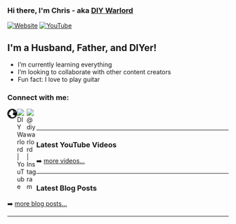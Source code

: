 ### Hi there, I'm Chris - aka [DIY Warlord][website]

[![Website](https://img.shields.io/website?label=diywarlord.com&style=for-the-badge&url=https%3A%2F%2Fdiywarlord.com)](https://www.diywarlord.com)
[![YouTube](https://img.shields.io/youtube/channel/subscribers/UC7-VZGvTawdqwYvnk-INS2w?label=DIYWarlord%20on%20youtube&style=for-the-badge)](https://www.youtube.com/channel/UC7-VZGvTawdqwYvnk-INS2w)

## I'm a Husband, Father, and DIYer!

- I’m currently learning everything
- I’m looking to collaborate with other content creators
- Fun fact: I love to play guitar

### Connect with me:

[<img align="left" alt="diywarlord.com" width="22px" src="https://raw.githubusercontent.com/iconic/open-iconic/master/svg/globe.svg" />][website]
[<img align="left" alt="DIY Warlord | YouTube" width="22px" src="https://cdn.jsdelivr.net/npm/simple-icons@v3/icons/youtube.svg" />][youtube]
[<img align="left" alt="@diywarlord | Instagram" width="22px" src="https://cdn.jsdelivr.net/npm/simple-icons@v3/icons/instagram.svg" />][instagram]

<br />
<br />

---

### Latest YouTube Videos

<!-- YOUTUBE:START -->
<!-- YOUTUBE:END -->

➡️ [more videos...](https://www.youtube.com/channel/UC7-VZGvTawdqwYvnk-INS2w)

---

### Latest Blog Posts

<!-- BLOG-POST-LIST:START -->
<!-- BLOG-POST-LIST:END -->

➡️ [more blog posts...](https://diywarlord.com/blog)

---

[website]: https://www.diywarlord.com
[blog]: http://www.diywarlord.com/blog
[youtube]: https://www.youtube.com/channel/UC7-VZGvTawdqwYvnk-INS2w
[instagram]: https://www.instagram.com/diywarlod
